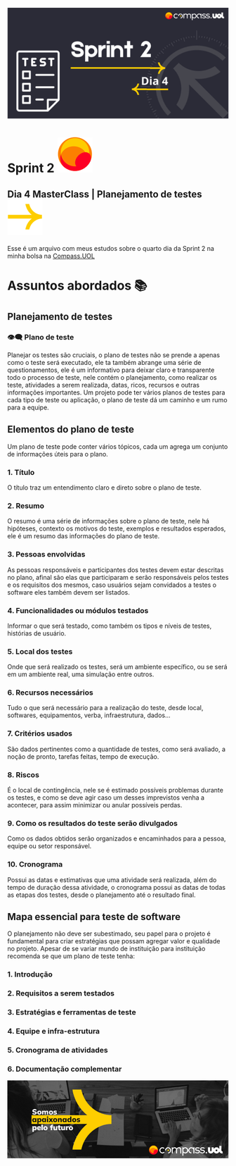![Sprint 2, dia 4](img/readMeImg/S2d4Banner.svg)


# Sprint 2 ![Logo](img/readMeImg/smalllogouol.svg)
## Dia 4 MasterClass | Planejamento de testes ![Logo2](img/readMeImg/sd.svg)
Esse é um arquivo com meus estudos sobre o quarto dia da Sprint 2 na minha bolsa na [Compass.UOL](https://compass.uol/en/about-us/)

# Assuntos abordados 📚

## Planejamento de testes

### 👁️‍🗨️ Plano de teste
Planejar os testes são cruciais, o plano de testes não se prende a apenas como o teste será executado, ele ta também abrange uma série de questionamentos, ele é um informativo para deixar claro e transparente todo o processo de teste, nele contém o planejamento, como realizar os teste, atividades a serem realizada, datas, ricos, recursos e outras informações importantes. Um projeto pode ter vários planos de testes para  cada tipo de teste ou aplicação, o plano de teste dá um caminho e um rumo para a equipe.


## Elementos do plano de teste
Um plano de teste pode conter vários tópicos, cada um agrega um conjunto de informações úteis para o plano.


### 1. Título
O título traz um entendimento claro e direto sobre o plano de teste.

### 2. Resumo
O resumo é uma série de informações sobre o plano de teste, nele há hipóteses, contexto os motivos do teste, exemplos e resultados esperados, ele é um resumo das informações do plano de teste.

### 3. Pessoas envolvidas
As pessoas responsáveis e participantes dos testes devem estar descritas no plano, afinal são elas que participaram e serão responsáveis pelos testes e os requisitos dos mesmos, caso usuários sejam convidados a testes o software eles também devem ser listados.

### 4. Funcionalidades ou módulos testados
Informar o que será testado, como também os tipos e níveis de testes, histórias de usuário.

### 5. Local dos testes
Onde que será realizado os testes, será um ambiente específico, ou se será em um ambiente real, uma simulação entre outros.

### 6. Recursos necessários
Tudo o que será necessário para a realização do teste, desde local, softwares, equipamentos, verba, infraestrutura, dados...

### 7. Critérios usados
São dados pertinentes como a quantidade de testes, como será avaliado, a noção de pronto, tarefas feitas, tempo de execução.

### 8. Riscos
É o local de contingência, nele se é estimado possíveis problemas durante os testes, e como se deve agir caso um desses imprevistos venha a acontecer, para assim minimizar ou anular possíveis perdas.

### 9. Como os resultados do teste serão divulgados
Como os dados obtidos serão organizados e encaminhados para a pessoa, equipe ou setor responsável.

### 10. Cronograma
Possui as datas e estimativas que uma atividade será realizada, além do tempo de duração dessa atividade, o cronograma possui as datas de todas as etapas dos testes, desde o planejamento até o resultado final.


## Mapa essencial para teste de software
O planejamento não deve ser subestimado, seu papel para o projeto é fundamental para criar estratégias que possam agregar valor e qualidade no projeto. Apesar de se variar mundo de instituição para instituição recomenda se que um plano de teste tenha:
### 1. Introdução
### 2. Requisitos a serem testados
### 3. Estratégias e ferramentas de teste
### 4. Equipe e infra-estrutura
### 5. Cronograma de atividades
### 6. Documentação complementar


![Rodapé](img/readMeImg/rodape.png)

